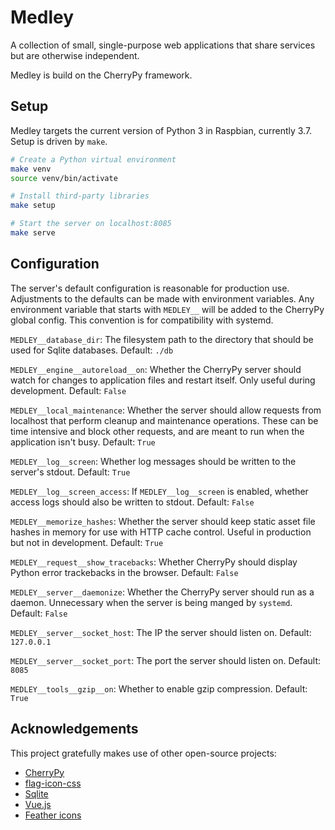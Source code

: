 # Medley

A collection of small, single-purpose web applications that share
services but are otherwise independent.

Medley is build on the CherryPy framework.

## Setup

Medley targets the current version of Python 3 in Raspbian, currently
3.7. Setup is driven by `make`.

```sh
# Create a Python virtual environment
make venv
source venv/bin/activate

# Install third-party libraries
make setup

# Start the server on localhost:8085
make serve
```

## Configuration

The server's default configuration is reasonable for production use.
Adjustments to the defaults can be made with environment
variables. Any environment variable that starts with `MEDLEY__` will be
added to the CherryPy global config. This convention is for
compatibility with systemd.

`MEDLEY__database_dir`: The filesystem path to the directory that
should be used for Sqlite databases. Default: `./db`

`MEDLEY__engine__autoreload__on`: Whether the CherryPy server should watch
for changes to application files and restart itself. Only useful during
development. Default: `False`

`MEDLEY__local_maintenance`: Whether the server should allow requests
from localhost that perform cleanup and maintenance operations. These
can be time intensive and block other requests, and are meant to run
when the application isn't busy. Default: `True`

`MEDLEY__log__screen`: Whether log messages should be written to the
server's stdout. Default: `True`

`MEDLEY__log__screen_access`: If `MEDLEY__log__screen` is enabled,
whether access logs should also be written to stdout. Default: `False`

`MEDLEY__memorize_hashes`: Whether the server should keep static asset
file hashes in memory for use with HTTP cache control. Useful in
production but not in development. Default: `True`

`MEDLEY__request__show_tracebacks`: Whether CherryPy should display
Python error trackebacks in the browser. Default: `False`

`MEDLEY__server__daemonize`: Whether the CherryPy server should run as
a daemon. Unnecessary when the server is being manged by
`systemd`. Default: `False`

`MEDLEY__server__socket_host`: The IP the server should listen
on. Default: `127.0.0.1`

`MEDLEY__server__socket_port`: The port the server should listen
on. Default: `8085`

`MEDLEY__tools__gzip__on`: Whether to enable gzip
compression. Default: `True`

## Acknowledgements

This project gratefully makes use of other open-source projects:

* [CherryPy](https://cherrypy.org/)
* [flag-icon-css](http://flag-icon-css.lip.is/)
* [Sqlite](https://sqlite.org/)
* [Vue.js](https://vuejs.org/)
* [Feather icons](https://feathericons.com)
